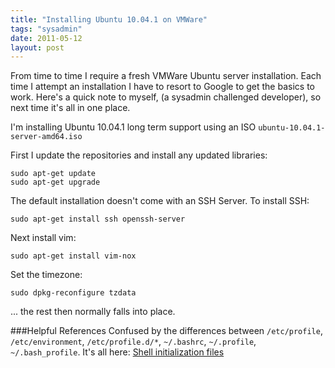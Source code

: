 ```yaml
---
title: "Installing Ubuntu 10.04.1 on VMWare"
tags: "sysadmin"
date: 2011-05-12
layout: post
---
```

From time to time I require a fresh VMWare Ubuntu server installation.  Each time I attempt an installation I have to resort to Google to get the basics to work. Here's a quick note to myself, (a sysadmin challenged developer), so next time it's all in one place.

I'm installing Ubuntu 10.04.1 long term support using an ISO `ubuntu-10.04.1-server-amd64.iso`

First I update the repositories and install any updated libraries:
```
sudo apt-get update
sudo apt-get upgrade
```

The default installation doesn't come with an SSH Server. To install SSH:
```
sudo apt-get install ssh openssh-server
```

Next install vim:
```
sudo apt-get install vim-nox
```

Set the timezone:
```
sudo dpkg-reconfigure tzdata
```

... the rest then normally falls into place.

###Helpful References
Confused by the differences between `/etc/profile`, `/etc/environment`, `/etc/profile.d/*`, `~/.bashrc`, `~/.profile`, `~/.bash_profile`. It's all here: [Shell initialization files](http://tldp.org/LDP/Bash-Beginners-Guide/html/sect_03_01.html)

